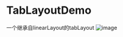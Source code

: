 # TabLayoutDemo
一个继承自linearLayout的tabLayout
![image](https://github.com/nbwzlyd/TabLayoutDemo/blob/master/app/src/main/res/raw/demo.gif)

